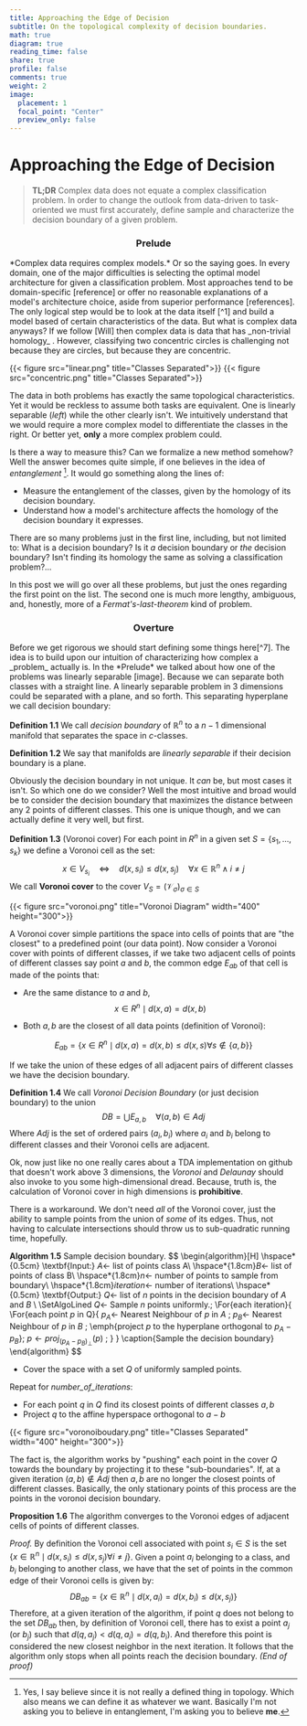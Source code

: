 ```yaml
---
title: Approaching the Edge of Decision
subtitle: On the topological complexity of decision boundaries.
math: true
diagram: true
reading_time: false  
share: true 
profile: false  
comments: true
weight: 2
image:
  placement: 1
  focal_point: "Center"
  preview_only: false
---
```


# Approaching the Edge of Decision

> **TL;DR** Complex data does not equate a complex classification problem. In order to change the outlook from data-driven to task-oriented we must first accurately, define sample and characterize the decision boundary of a given problem.



<H3> <div style="text-align:center">Prelude</div> </H3>
*Complex data requires complex models.* Or so the saying goes. In every domain, one of the major difficulties is selecting the optimal model architecture for given a classification problem. Most approaches tend to be domain-specific [reference] or offer no reasonable explanations of a model's architecture choice, aside from superior performance [references]. The only logical step would be to look at the data itself [^1] and build a model based of certain characteristics of the data. But what is complex data anyways?  If we follow [Will] then complex data is data that has _non-trivial homology_ . However, classifying two concentric circles is challenging not because they are circles, but because they are concentric.

{{< figure src="linear.png" title="Classes Separated">}}
{{< figure src="concentric.png" title="Classes Separated">}}

The data in both problems has exactly the same topological characteristics. Yet it would be reckless to assume both tasks are equivalent. One is linearly separable (*left*) while the other clearly isn't. We intuitively understand  that we would require a more complex model to differentiate the classes in the right. Or better yet, **only** a more complex problem could.

Is there a way to measure this? Can we formalize a new method somehow? Well the answer becomes quite simple, if one believes in the idea of _entanglement_ [^6].  It would go something along the lines of:

- Measure the entanglement of the classes, given by the homology of its decision boundary.
- Understand how a model's architecture affects the homology of the decision boundary it expresses.

There are so many problems just in the first line, including, but not limited to: What is a decision boundary? Is it *a* decision boundary or *the* decision boundary? Isn't finding its homology the same as solving a classification problem?...

In this post we will go over all these problems, but just the ones regarding the first point on the list. The second one is much more lengthy, ambiguous, and, honestly, more of a *Fermat's-last-theorem* kind of problem. 



<H3> <div style="text-align:center">Overture</div> </H3>
Before we get rigorous we should start defining some things here[^7]. The idea is to build upon our intuition of characterizing how complex a _problem_ actually is. In the *Prelude* we talked about how one of the problems was linearly separable [image]. Because we can separate both classes with a straight line. A linearly separable problem in 3 dimensions could be separated with a plane, and so forth. This separating hyperplane we call decision boundary:

**Definition 1.1** We call *decision boundary* of $\mathbb{R}^n$ to a $n-1$ dimensional manifold that separates the space in $c$-classes.

**Definition 1.2** We say that manifolds are *linearly separable* if their decision boundary is a plane.

Obviously the decision boundary in not unique. It _can_ be, but most cases it isn't. So which one do we consider? Well the most intuitive and broad would be to consider the decision boundary that maximizes the distance between any 2 points of different classes. This one is unique though, and we can actually define it very well, but first.

**Definition 1.3** (Voronoi cover) For each point in ${R}^n$ in a given set $S = \{s_1, ..., s_k\}$ we define a Voronoi cell as the set:
$$
x \in V_{s_i} \quad \Leftrightarrow \quad d(x,s_i)\leq d(x, s_j) \quad \forall x\in\mathbb{R}^n \land i\neq j
$$
We call **Voronoi cover** to the cover $V_S = (\mathcal{V}_\sigma)_{\sigma \in S}$

{{< figure src="voronoi.png" title="Voronoi Diagram" width="400" height="300">}}

A Voronoi cover simple partitions the space into cells of points that are "the closest" to a predefined point (our data point). Now consider a Voronoi cover with points of different classes, if we take two adjacent cells of points of different classes say point $a$ and $b$, the common edge $E_{ab}$ of that cell is made of the points that:

- Are the same distance to $a$ and $b$, 
  $$
  x \in R^n \mid d(x,a)=d(x,b)
  $$

- Both $a,b$ are the closest of all data points (definition of Voronoi):

$$
E_{ab}=\{x\in R^n \mid d(x,a) = d(x,b) \leq d(x,s) \forall s\notin \{a,b\}\}
$$

If we take the union of these edges of all adjacent pairs of different classes we have the decision boundary.

**Definition 1.4** We call *Voronoi Decision Boundary* (or just decision boundary) to the union
$$
DB = \bigcup E_{a,b} \quad \forall (a,b) \in Adj
$$
Where $Adj$ is the set of ordered pairs $(a_i,b_i)$ where $a_i$ and $b_i$ belong to different classes and their Voronoi cells are adjacent.

Ok, now just like no one really cares about a TDA implementation on github that doesn't work above 3 dimensions, the *Voronoi* and *Delaunay* should also invoke to you some high-dimensional dread. Because, truth is, the calculation of Voronoi cover in high dimensions is **prohibitive**.

There is a workaround. We don't need *all* of the Voronoi cover, just the ability to sample points from the union of *some* of its edges. Thus, not having to calculate intersections should throw us to sub-quadratic running time, hopefully. 

**Algorithm 1.5** Sample decision boundary.
$$
\begin{algorithm}[H]
\hspace*{0.5cm} \textbf{Input:} $A \gets$ list of points class A\\
\hspace*{1.8cm}$B\gets$ list of points of class B\\
\hspace*{1.8cm}$n\gets$ number of points to sample from boundary\\
\hspace*{1.8cm}$iteration \gets$ number of iterations\\
\hspace*{0.5cm} \textbf{Output:} $Q \gets$ list of $n$ points in the decision boundary of $A$ and $B$ \\
\SetAlgoLined
 $Q \gets$ Sample $n$ points uniformly.\;
 \For{each iteration}{
     \For{each point $p$ in Q}{
      $p_A \gets$ Nearest Neighbour of $p$ in $A$ \;
      $p_B \gets$ Nearest Neighbour of $p$ in $B$ \;
      \emph{project $p$ to the hyperplane orthogonal to $p_A-p_B$}\;
      $p \gets proj_{(p_A-p_B)_{\perp}}(p)$ \;
     }
    }
 \caption{Sample the decision boundary}
\end{algorithm}
$$

- Cover the space with a set $Q$ of uniformly sampled points.

Repeat for _number_of_iterations_:

- For each point $q$ in $Q$ find its closest points of different classes $a,b$
- Project $q$ to the affine hyperspace orthogonal to $a-b$

{{< figure src="voronoiboudary.png" title="Classes Separated" width="400" height="300">}}

The fact is, the algorithm works by "pushing" each point in the cover $Q$ towards the boundary by projecting it to these "sub-boundaries". If, at a given iteration $(a,b) \notin Adj$ then $a,b$ are no longer the closest points of different classes. Basically, the only stationary points of this process are the points in the voronoi decision boundary.

**Proposition 1.6** The algorithm converges to the Voronoi edges of adjacent cells of points of different classes.

*Proof.* By definition the Voronoi cell associated with point $s_i \in S$ is the set $\{x\in \mathbb{R}^n \mid d(x,s_i) \leq d(x,s_j) \forall i\neq j\}$. Given a point $a_i$ belonging to a class, and $b_i$ belonging to another class, we have that the set of points in the common edge of their Voronoi cells is given by:
$$
DB_{ab} = \{x\in\mathbb{R}^n\mid d(x,a_i)=d(x,b_i)\leq d(x,s_j)\}
$$
Therefore, at a given iteration of the algorithm, if point $q$ does not belong to the set $DB_{ab}$ then, by definition of Voronoi cell, there has to exist a point $a_j$ (or $b_j$) such that $d(q,a_j) < d(q,a_i)=d(q,b_i)$. And therefore this point is considered the new closest neighbor in the next iteration. It follows that the algorithm only stops when all points reach the decision boundary. _(End of proof)_



[^1]: You'd expect this realization to come sooner in a field called *Data Science.*

[^6]: Yes, I say believe since it is not really a defined thing in topology. Which also means we can define it as whatever we want. Basically I'm not asking you to believe in entanglement, I'm asking you to believe **me**.

[^7]: If you haven't, check out *The Advent of Topology* to get the definitions of the basic objects in Topological Data Analysis. Definitions that I will not go over here.

